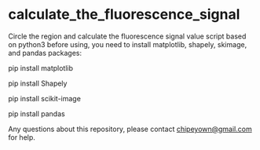 # calculate_the_fluorescence_signal
Circle the region and calculate the fluorescence signal value
script based on python3
before using, you need to install matplotlib, shapely, skimage, and pandas packages:

pip install matplotlib

pip install Shapely

pip install scikit-image

pip install pandas

Any questions about this repository, please contact chipeyown@gmail.com for help.
